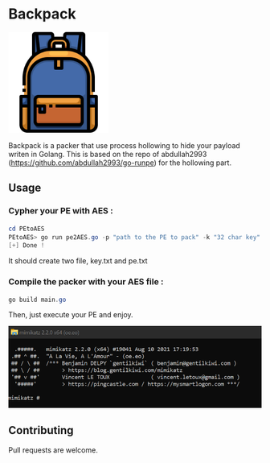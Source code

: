 # Backpack

<img src="Resources/school-bag.png" alt="drawing" width="200"/>

Backpack is a packer that use process hollowing to hide your payload writen in Golang. This is based on the repo of abdullah2993 (https://github.com/abdullah2993/go-runpe) for the hollowing part. 


## Usage
### Cypher your PE with AES :
```powershell
cd PEtoAES
PEtoAES> go run pe2AES.go -p "path to the PE to pack" -k "32 char key"
[+] Done !
```
It should create two file, key.txt and pe.txt
### Compile the packer with your AES file :
```powershell
go build main.go
```
Then, just execute your PE and enjoy.

<img src="Resources/example.png" alt="drawing" width="600"/>

## Contributing
Pull requests are welcome.